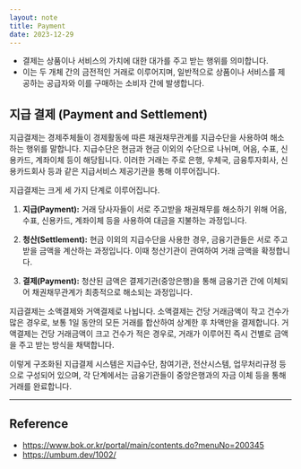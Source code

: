 ```yaml
---
layout: note
title: Payment
date: 2023-12-29
---
```





- 결제는 상품이나 서비스의 가치에 대한 대가를 주고 받는 행위를 의미합니다.
- 이는 두 개체 간의 금전적인 거래로 이루어지며, 일반적으로 상품이나 서비스를 제공하는 공급자와 이를 구매하는 소비자 간에 발생합니다.




## 지급 결제 (Payment and Settlement)

지급결제는 경제주체들이 경제활동에 따른 채권채무관계를 지급수단을 사용하여 해소하는 행위를 말합니다. 지급수단은 현금과 현금 이외의 수단으로 나뉘며, 어음, 수표, 신용카드, 계좌이체 등이 해당됩니다. 이러한 거래는 주로 은행, 우체국, 금융투자회사, 신용카드회사 등과 같은 지급서비스 제공기관을 통해 이루어집니다.

지급결제는 크게 세 가지 단계로 이루어집니다.

1. **지급(Payment):** 거래 당사자들이 서로 주고받을 채권채무를 해소하기 위해 어음, 수표, 신용카드, 계좌이체 등을 사용하여 대금을 지불하는 과정입니다.

2. **청산(Settlement):** 현금 이외의 지급수단을 사용한 경우, 금융기관들은 서로 주고받을 금액을 계산하는 과정입니다. 이때 청산기관이 관여하여 거래 금액을 확정합니다.

3. **결제(Payment):** 청산된 금액은 결제기관(중앙은행)을 통해 금융기관 간에 이체되어 채권채무관계가 최종적으로 해소되는 과정입니다.

지급결제는 소액결제와 거액결제로 나뉩니다. 소액결제는 건당 거래금액이 작고 건수가 많은 경우로, 보통 1일 동안의 모든 거래를 합산하여 상계한 후 차액만을 결제합니다. 거액결제는 건당 거래금액이 크고 건수가 적은 경우로, 거래가 이루어진 즉시 건별로 금액을 주고 받는 방식을 채택합니다.

이렇게 구조화된 지급결제 시스템은 지급수단, 참여기관, 전산시스템, 업무처리규정 등으로 구성되어 있으며, 각 단계에서는 금융기관들이 중앙은행과의 자금 이체 등을 통해 거래를 완료합니다.




---




## Reference

- <https://www.bok.or.kr/portal/main/contents.do?menuNo=200345>
- <https://umbum.dev/1002/>
